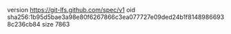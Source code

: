 version https://git-lfs.github.com/spec/v1
oid sha256:1b95d5bae3a98e80f6267866c3ea077727e09ded24b1f81489866938c236cb84
size 7863
